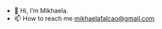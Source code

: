 - 👋 Hi, I’m Mikhaela.
- 📫 How to reach me mikhaelafalcao@gmail.com

<!---
MiczBenz is a ✨ special ✨ repository because its `README.md` (this file) appears on your GitHub profile.
You can click the Preview link to take a look at your changes.
--->

